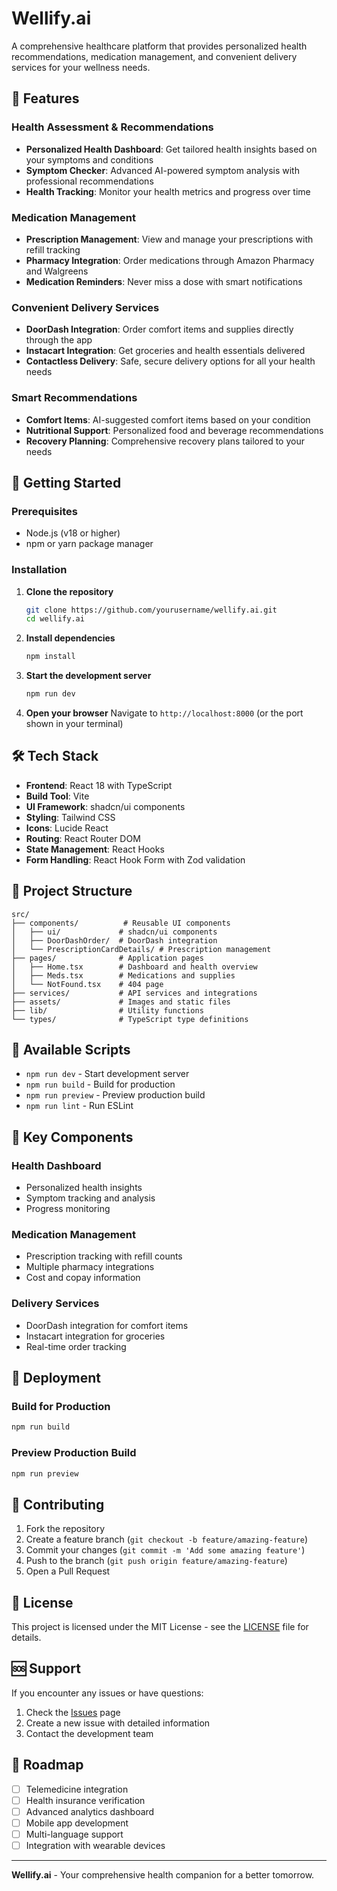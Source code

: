 # Wellify.ai

A comprehensive healthcare platform that provides personalized health recommendations, medication management, and convenient delivery services for your wellness needs.

## 🏥 Features

### Health Assessment & Recommendations
- **Personalized Health Dashboard**: Get tailored health insights based on your symptoms and conditions
- **Symptom Checker**: Advanced AI-powered symptom analysis with professional recommendations
- **Health Tracking**: Monitor your health metrics and progress over time

### Medication Management
- **Prescription Management**: View and manage your prescriptions with refill tracking
- **Pharmacy Integration**: Order medications through Amazon Pharmacy and Walgreens
- **Medication Reminders**: Never miss a dose with smart notifications

### Convenient Delivery Services
- **DoorDash Integration**: Order comfort items and supplies directly through the app
- **Instacart Integration**: Get groceries and health essentials delivered
- **Contactless Delivery**: Safe, secure delivery options for all your health needs

### Smart Recommendations
- **Comfort Items**: AI-suggested comfort items based on your condition
- **Nutritional Support**: Personalized food and beverage recommendations
- **Recovery Planning**: Comprehensive recovery plans tailored to your needs

## 🚀 Getting Started

### Prerequisites
- Node.js (v18 or higher)
- npm or yarn package manager

### Installation

1. **Clone the repository**
   ```bash
   git clone https://github.com/yourusername/wellify.ai.git
   cd wellify.ai
   ```

2. **Install dependencies**
   ```bash
   npm install
   ```

3. **Start the development server**
   ```bash
   npm run dev
   ```

4. **Open your browser**
   Navigate to `http://localhost:8000` (or the port shown in your terminal)

## 🛠️ Tech Stack

- **Frontend**: React 18 with TypeScript
- **Build Tool**: Vite
- **UI Framework**: shadcn/ui components
- **Styling**: Tailwind CSS
- **Icons**: Lucide React
- **Routing**: React Router DOM
- **State Management**: React Hooks
- **Form Handling**: React Hook Form with Zod validation

## 📁 Project Structure

```
src/
├── components/          # Reusable UI components
│   ├── ui/             # shadcn/ui components
│   ├── DoorDashOrder/  # DoorDash integration
│   └── PrescriptionCardDetails/ # Prescription management
├── pages/              # Application pages
│   ├── Home.tsx        # Dashboard and health overview
│   ├── Meds.tsx        # Medications and supplies
│   └── NotFound.tsx    # 404 page
├── services/           # API services and integrations
├── assets/             # Images and static files
├── lib/                # Utility functions
└── types/              # TypeScript type definitions
```

## 🔧 Available Scripts

- `npm run dev` - Start development server
- `npm run build` - Build for production
- `npm run preview` - Preview production build
- `npm run lint` - Run ESLint

## 🌟 Key Components

### Health Dashboard
- Personalized health insights
- Symptom tracking and analysis
- Progress monitoring

### Medication Management
- Prescription tracking with refill counts
- Multiple pharmacy integrations
- Cost and copay information

### Delivery Services
- DoorDash integration for comfort items
- Instacart integration for groceries
- Real-time order tracking

## 🚀 Deployment

### Build for Production
```bash
npm run build
```

### Preview Production Build
```bash
npm run preview
```

## 🤝 Contributing

1. Fork the repository
2. Create a feature branch (`git checkout -b feature/amazing-feature`)
3. Commit your changes (`git commit -m 'Add some amazing feature'`)
4. Push to the branch (`git push origin feature/amazing-feature`)
5. Open a Pull Request

## 📝 License

This project is licensed under the MIT License - see the [LICENSE](LICENSE) file for details.

## 🆘 Support

If you encounter any issues or have questions:

1. Check the [Issues](https://github.com/yourusername/wellify.ai/issues) page
2. Create a new issue with detailed information
3. Contact the development team

## 🔮 Roadmap

- [ ] Telemedicine integration
- [ ] Health insurance verification
- [ ] Advanced analytics dashboard
- [ ] Mobile app development
- [ ] Multi-language support
- [ ] Integration with wearable devices

---

**Wellify.ai** - Your comprehensive health companion for a better tomorrow.